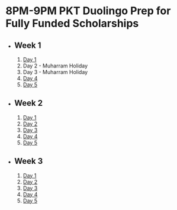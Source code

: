 # 8PM-9PM PKT Duolingo Prep for Fully Funded Scholarships

- ## Week 1

   1. [Day 1](https://www.facebook.com/iCodeguru/videos/1014687036447044)
   2. Day 2 - Muharram Holiday
   3. Day 3 - Muharram Holiday
   4. [Day 4](https://www.facebook.com/iCodeguru/videos/1844957622582963)
   5. [Day 5](https://www.facebook.com/iCodeguru/videos/1236568961050003)

- ## Week 2

   1. [Day 1](https://www.facebook.com/iCodeguru/videos/516994467488227)
   2. [Day 2](https://www.facebook.com/iCodeguru/videos/8208255322530570)
   3. [Day 3](https://www.facebook.com/iCodeguru/videos/1156439698928610)
   4. [Day 4](https://www.facebook.com/iCodeguru/videos/474691985307608)
   5. [Day 5](https://www.facebook.com/iCodeguru/videos/867236475258531)

- ## Week 3

   1. [Day 1](https://www.facebook.com/iCodeguru/videos/516659837594050)
   2. [Day 2](https://www.facebook.com/iCodeguru/videos/3848393222112240)
   3. [Day 3](https://www.facebook.com/iCodeguru/videos/345137688533399)
   4. [Day 4](https://www.facebook.com/iCodeguru/videos/1252921985873096)
   5. [Day 5](https://www.facebook.com/watch/?v=485281054449176)

<!-- - ## Week 4

   1. [Day 1](https://www.facebook.com/iCodeguru/videos/890985199539699)
   2. [Day 2](https://www.facebook.com/iCodeguru/videos/1131711744600390)
   3. [Day 3](https://www.facebook.com/iCodeguru/videos/1229084234768496)
   4. [Day 4](https://www.facebook.com/watch/?v=807954574788187)
   5. [Day 5](https://www.facebook.com/watch/?v=3767171983548382) -->

<!-- - ## Week 5

   1. [Day 1](https://www.facebook.com/iCodeguru/videos/860104872207734)
   2. [Day 2]()
   3. [Day 3]()
   4. [Day 4]()
   5. [Day 5]() -->

<!-- - ## Week 

   1. [Day 1]()
   2. [Day 2]()
   3. [Day 3]()
   4. [Day 4]()
   5. [Day 5]() -->